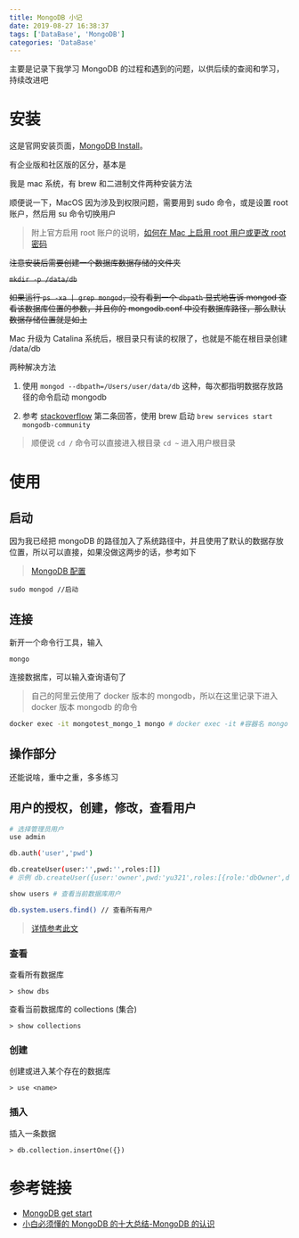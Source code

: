 ```yaml
---
title: MongoDB 小记
date: 2019-08-27 16:38:37
tags: ['DataBase', 'MongoDB']
categories: 'DataBase'
---
```


主要是记录下我学习 MongoDB 的过程和遇到的问题，以供后续的查阅和学习，持续改进吧

<!--more-->

# 安装

这是官网安装页面，[MongoDB Install](https://docs.mongodb.com/manual/installation/#tutorial-installation)。

有企业版和社区版的区分，基本是

我是 mac 系统，有 brew 和二进制文件两种安装方法

顺便说一下，MacOS 因为涉及到权限问题，需要用到 sudo 命令，或是设置 root 账户，然后用 su 命令切换用户

> 附上官方启用 root 账户的说明，[如何在 Mac 上启用 root 用户或更改 root 密码](https://support.apple.com/zh-cn/HT204012)

~~注意安装后需要创建一个数据库数据存储的文件夹~~

~~`mkdir -p /data/db`~~

~~如果运行 `ps -xa | grep mongod`，没有看到一个 `dbpath` 显式地告诉 mongod 查看该数据库位置的参数，并且你的 mongodb.conf 中没有数据库路径，那么默认数据存储位置就是如上~~

Mac 升级为 Catalina 系统后，根目录只有读的权限了，也就是不能在根目录创建 /data/db

两种解决方法

1. 使用 `mongod --dbpath=/Users/user/data/db` 这种，每次都指明数据存放路径的命令启动 mongodb

2. 参考 [stackoverflow](https://stackoverflow.com/questions/58034955/read-only-file-system-when-attempting-mkdir-data-db-on-mac) 第二条回答，使用 brew 启动
   `brew services start mongodb-community`

> 顺便说 `cd /` 命令可以直接进入根目录
> `cd ~` 进入用户根目录

# 使用

## 启动

因为我已经把 mongoDB 的路径加入了系统路径中，并且使用了默认的数据存放位置，所以可以直接，如果没做这两步的话，参考如下

> [MongoDB 配置](https://docs.mongodb.com/guides/server/install/)

    sudo mongod //启动

## 连接

新开一个命令行工具，输入

    mongo

连接数据库，可以输入查询语句了


> 自己的阿里云使用了 docker 版本的 mongodb，所以在这里记录下进入 docker 版本 mongodb 的命令

```bash
docker exec -it mongotest_mongo_1 mongo # docker exec -it #容器名 mongo
```


## 操作部分

还能说啥，重中之重，多多练习

## 用户的授权，创建，修改，查看用户



```bash
# 选择管理员用户
use admin
```
```bash
db.auth('user','pwd')
```
```bash
db.createUser(user:'',pwd:'',roles:[])
# 示例 db.createUser({user:'owner',pwd:'yu321',roles:[{role:'dbOwner',db:'filemanagedb'}]})
```
``` bash
show users # 查看当前数据库用户
```
```bash
db.system.users.find() // 查看所有用户
```

>[详情参考此文](https://zhuanlan.zhihu.com/p/26215701)

### 查看

查看所有数据库

    > show dbs

查看当前数据库的 collections (集合)

    > show collections

### 创建

创建或进入某个存在的数据库

    > use <name>

### 插入

插入一条数据

    > db.collection.insertOne({})

# 参考链接

- [MongoDB get start](https://docs.mongodb.com/manual/tutorial/getting-started/)
- [小白必须懂的 MongoDB 的十大总结-MongoDB 的认识
  ](https://zhuanlan.zhihu.com/p/44263728)
